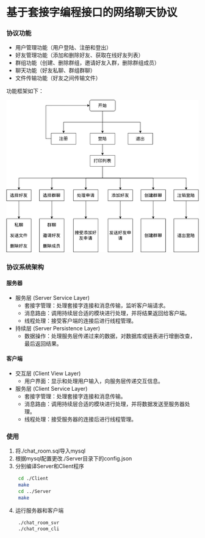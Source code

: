 # 基于套接字编程接口的网络聊天协议


### 协议功能

- 用户管理功能（用户登陆、注册和登出）
- 好友管理功能（添加和删除好友、获取在线好友列表）
- 群组功能（创建、删除群组，邀请好友入群，删除群组成员）
- 聊天功能（好友私聊、群组群聊）
- 文件传输功能（好友之间传输文件）

功能框架如下：

![功能框架](image/功能框架.png) 

### 协议系统架构
#### 服务器
- 服务层 (Server Service Layer)
  - 套接字管理：处理套接字连接和消息传输，监听客户端请求。
  - 消息路由：调用持续层合适的模块进行处理，并将结果返回给客户端。
  - 线程处理：接受客户端的连接后进行线程管理。
- 持续层 (Server Persistence Layer)
  - 数据操作：处理服务层传递过来的数据，对数据库或链表进行增删改查，最后返回结果。
  
#### 客户端
- 交互层 (Client View Layer)
  - 用户界面：显示和处理用户输入，向服务层传递交互信息。
- 服务层 (Client Service Layer)
  - 套接字管理：处理套接字连接和消息传输。
  - 消息路由：调用持续层合适的模块进行处理，并将数据发送至服务器处理。
  - 线程处理：接受服务器的连接后进行线程管理。

### 使用
1. 将./chat_room.sql导入mysql
2. 根据mysql配置更改./Server目录下的config.json
3. 分别编译Server和Client程序
   ```bash
	cd ./Client
	make
	cd ../Server
	make
   ```
4. 运行服务器和客户端
   ```bash
	./chat_room_svr
	./chat_room_cli
   ```


